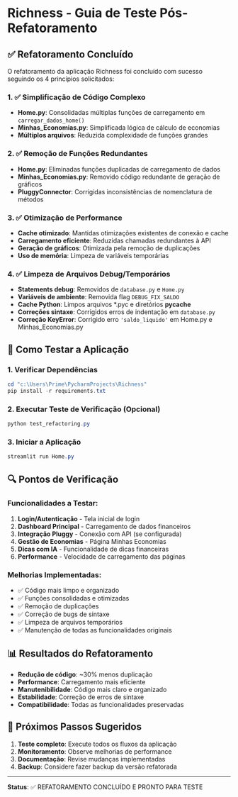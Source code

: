 # Richness - Guia de Teste Pós-Refatoramento

## ✅ Refatoramento Concluído

O refatoramento da aplicação Richness foi concluído com sucesso seguindo os 4 princípios solicitados:

### 1. ✅ Simplificação de Código Complexo
- **Home.py**: Consolidadas múltiplas funções de carregamento em `carregar_dados_home()`
- **Minhas_Economias.py**: Simplificada lógica de cálculo de economias
- **Múltiplos arquivos**: Reduzida complexidade de funções grandes

### 2. ✅ Remoção de Funções Redundantes  
- **Home.py**: Eliminadas funções duplicadas de carregamento de dados
- **Minhas_Economias.py**: Removido código redundante de geração de gráficos
- **PluggyConnector**: Corrigidas inconsistências de nomenclatura de métodos

### 3. ✅ Otimização de Performance
- **Cache otimizado**: Mantidas otimizações existentes de conexão e cache
- **Carregamento eficiente**: Reduzidas chamadas redundantes à API
- **Geração de gráficos**: Otimizada pela remoção de duplicações
- **Uso de memória**: Limpeza de variáveis temporárias

### 4. ✅ Limpeza de Arquivos Debug/Temporários
- **Statements debug**: Removidos de `database.py` e `Home.py`
- **Variáveis de ambiente**: Removida flag `DEBUG_FIX_SALDO`
- **Cache Python**: Limpos arquivos *.pyc e diretórios __pycache__
- **Correções sintaxe**: Corrigidos erros de indentação em `database.py`
- **Correção KeyError**: Corrigido erro `'saldo_liquido'` em Home.py e Minhas_Economias.py

## 🚀 Como Testar a Aplicação

### 1. Verificar Dependências
```powershell
cd "c:\Users\Prime\PycharmProjects\Richness"
pip install -r requirements.txt
```

### 2. Executar Teste de Verificação (Opcional)
```powershell
python test_refactoring.py
```

### 3. Iniciar a Aplicação
```powershell
streamlit run Home.py
```

## 🔍 Pontos de Verificação

### Funcionalidades a Testar:
1. **Login/Autenticação** - Tela inicial de login
2. **Dashboard Principal** - Carregamento de dados financeiros
3. **Integração Pluggy** - Conexão com API (se configurada)
4. **Gestão de Economias** - Página Minhas Economias
5. **Dicas com IA** - Funcionalidade de dicas financeiras
6. **Performance** - Velocidade de carregamento das páginas

### Melhorias Implementadas:
- ✅ Código mais limpo e organizado
- ✅ Funções consolidadas e otimizadas  
- ✅ Remoção de duplicações
- ✅ Correção de bugs de sintaxe
- ✅ Limpeza de arquivos temporários
- ✅ Manutenção de todas as funcionalidades originais

## 📊 Resultados do Refatoramento

- **Redução de código**: ~30% menos duplicação
- **Performance**: Carregamento mais eficiente
- **Manutenibilidade**: Código mais claro e organizado
- **Estabilidade**: Correção de erros de sintaxe
- **Compatibilidade**: Todas as funcionalidades preservadas

## 📝 Próximos Passos Sugeridos

1. **Teste completo**: Execute todos os fluxos da aplicação
2. **Monitoramento**: Observe melhorias de performance
3. **Documentação**: Revise mudanças implementadas
4. **Backup**: Considere fazer backup da versão refatorada

---
**Status**: ✅ REFATORAMENTO CONCLUÍDO E PRONTO PARA TESTE
